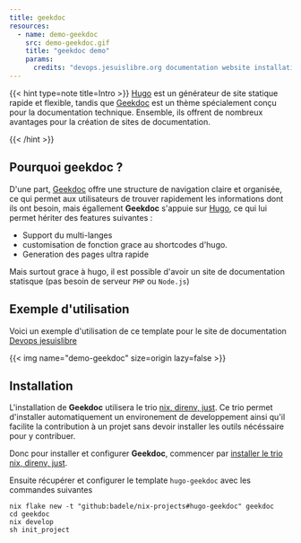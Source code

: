 ```yaml
---
title: geekdoc
resources:
  - name: demo-geekdoc
    src: demo-geekdoc.gif
    title: "geekdoc demo"
    params:
      credits: "devops.jesuislibre.org documentation website installation demo"
---
```


{{< hint type=note title=Intro >}} [Hugo](https://gohugo.io/) est un générateur
de site statique rapide et flexible, tandis que [Geekdoc](https://geekdocs.de/)
est un thème spécialement conçu pour la documentation technique. Ensemble, ils
offrent de nombreux avantages pour la création de sites de documentation.

{{< /hint >}}

## Pourquoi geekdoc ?

D'une part, [Geekdoc](https://geekdocs.de/) offre une structure de navigation
claire et organisée, ce qui permet aux utilisateurs de trouver rapidement les
informations dont ils ont besoin, mais égallement **Geekdoc** s'appuie sur
[Hugo](https://gohugo.io/), ce qui lui permet hériter des features suivantes :

- Support du multi-langes
- customisation de fonction grace au shortcodes d'hugo.
- Generation des pages ultra rapide

Mais surtout grace à hugo, il est possible d'avoir un site de documentation
statisque (pas besoin de serveur `PHP` ou `Node.js`)

## Exemple d'utilisation

Voici un exemple d'utilisation de ce template pour le site de documentation
[Devops jesuislibre](https://devops.jesuislibre.org)

{{< img name="demo-geekdoc" size=origin lazy=false >}}

## Installation

L'installation de **Geekdoc** utilisera le trio
[nix, direnv, just](/onboarding/nix-direnv-just). Ce trio permet d'installer
automatiquement un environement de developpement ainsi qu'il facilite la
contribution à un projet sans devoir installer les outils nécéssaire pour y
contribuer.

Donc pour installer et configurer **Geekdoc**, commencer par
[installer le trio nix, direnv, just](/onboarding/nix-direnv-just).

Ensuite récupérer et configurer le template `hugo-geekdoc` avec les commandes
suivantes

```shell
nix flake new -t "github:badele/nix-projects#hugo-geekdoc" geekdoc
cd geekdoc
nix develop
sh init_project
```
